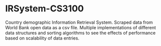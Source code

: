 # IRSystem-CS3100
Country demographic Information Retrieval System. Scraped data from World Bank open data as a csv file. Multiple implementations of different data structures and sorting algorithms to see the effects of performance based on scalability of data entries.
